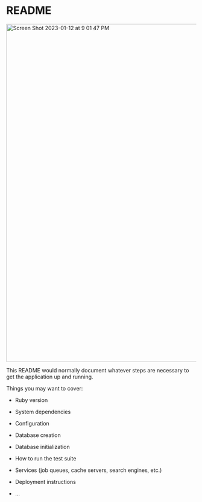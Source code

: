 # README
<img width="897" alt="Screen Shot 2023-01-12 at 9 01 47 PM" src="https://user-images.githubusercontent.com/102133027/212255452-da47dbb5-59ac-4098-894b-f54ba2d81df5.png">

This README would normally document whatever steps are necessary to get the
application up and running.

Things you may want to cover:

* Ruby version

* System dependencies

* Configuration

* Database creation

* Database initialization

* How to run the test suite

* Services (job queues, cache servers, search engines, etc.)

* Deployment instructions

* ...
